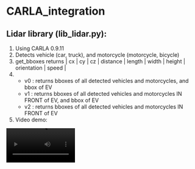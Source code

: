 # CARLA_integration

## Lidar library (lib_lidar.py):
1.  Using CARLA 0.9.11
2.  Detects vehicle (car, truck), and motorcycle (motorcycle, bicycle)
3.  get_bboxes returns | cx | cy | cz | distance | length | width | height | orientation | speed |
4.  * v0 : returns bboxes of all detected vehicles and motorcycles, and bbox of EV
    * v1 : returns bboxes of all detected vehicles and motorcycles IN FRONT of EV, and bbox of EV
    * v2 : returns bboxes of all detected vehicles and motorcycles IN FRONT of EV
5. Video demo:

<video src='https://user-images.githubusercontent.com/49227721/142869941-24f73605-4a41-47c8-8f61-a02a3008f253.mp4' width=180/>

